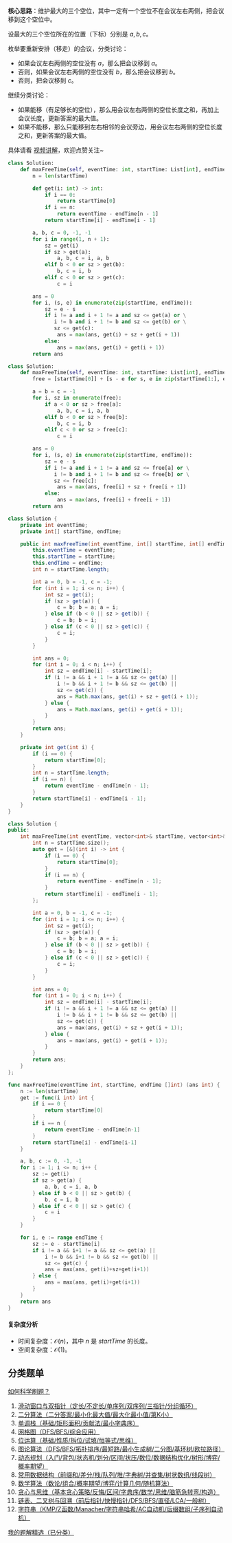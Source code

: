 **核心思路**：维护最大的三个空位，其中一定有一个空位不在会议左右两侧，把会议移到这个空位中。

设最大的三个空位所在的位置（下标）分别是 $a,b,c$。

枚举要重新安排（移走）的会议，分类讨论：

- 如果会议左右两侧的空位没有 $a$，那么把会议移到 $a$。
- 否则，如果会议左右两侧的空位没有 $b$，那么把会议移到 $b$。
- 否则，把会议移到 $c$。

继续分类讨论：

- 如果能移（有足够长的空位），那么用会议左右两侧的空位长度之和，再加上会议长度，更新答案的最大值。
- 如果不能移，那么只能移到左右相邻的会议旁边，用会议左右两侧的空位长度之和，更新答案的最大值。

具体请看 [视频讲解](https://www.bilibili.com/video/BV1eUF6eaERQ/?t=4m28s)，欢迎点赞关注~

```py [sol-Python3]
class Solution:
    def maxFreeTime(self, eventTime: int, startTime: List[int], endTime: List[int]) -> int:
        n = len(startTime)

        def get(i: int) -> int:
            if i == 0:
                return startTime[0]
            if i == n:
                return eventTime - endTime[n - 1]
            return startTime[i] - endTime[i - 1]

        a, b, c = 0, -1, -1
        for i in range(1, n + 1):
            sz = get(i)
            if sz > get(a):
                a, b, c = i, a, b
            elif b < 0 or sz > get(b):
                b, c = i, b
            elif c < 0 or sz > get(c):
                c = i

        ans = 0
        for i, (s, e) in enumerate(zip(startTime, endTime)):
            sz = e - s
            if i != a and i + 1 != a and sz <= get(a) or \
               i != b and i + 1 != b and sz <= get(b) or \
               sz <= get(c):
                ans = max(ans, get(i) + sz + get(i + 1))
            else:
                ans = max(ans, get(i) + get(i + 1))
        return ans
```

```py [sol-Python3 写法二]
class Solution:
    def maxFreeTime(self, eventTime: int, startTime: List[int], endTime: List[int]) -> int:
        free = [startTime[0]] + [s - e for s, e in zip(startTime[1:], endTime)] + [eventTime - endTime[-1]]

        a = b = c = -1
        for i, sz in enumerate(free):
            if a < 0 or sz > free[a]:
                a, b, c = i, a, b
            elif b < 0 or sz > free[b]:
                b, c = i, b
            elif c < 0 or sz > free[c]:
                c = i

        ans = 0
        for i, (s, e) in enumerate(zip(startTime, endTime)):
            sz = e - s
            if i != a and i + 1 != a and sz <= free[a] or \
               i != b and i + 1 != b and sz <= free[b] or \
               sz <= free[c]:
                ans = max(ans, free[i] + sz + free[i + 1])
            else:
                ans = max(ans, free[i] + free[i + 1])
        return ans
```

```java [sol-Java]
class Solution {
    private int eventTime;
    private int[] startTime, endTime;

    public int maxFreeTime(int eventTime, int[] startTime, int[] endTime) {
        this.eventTime = eventTime;
        this.startTime = startTime;
        this.endTime = endTime;
        int n = startTime.length;

        int a = 0, b = -1, c = -1;
        for (int i = 1; i <= n; i++) {
            int sz = get(i);
            if (sz > get(a)) {
                c = b; b = a; a = i;
            } else if (b < 0 || sz > get(b)) {
                c = b; b = i;
            } else if (c < 0 || sz > get(c)) {
                c = i;
            }
        }

        int ans = 0;
        for (int i = 0; i < n; i++) {
            int sz = endTime[i] - startTime[i];
            if (i != a && i + 1 != a && sz <= get(a) ||
                i != b && i + 1 != b && sz <= get(b) ||
                sz <= get(c)) {
                ans = Math.max(ans, get(i) + sz + get(i + 1));
            } else {
                ans = Math.max(ans, get(i) + get(i + 1));
            }
        }
        return ans;
    }

    private int get(int i) {
        if (i == 0) {
            return startTime[0];
        }
        int n = startTime.length;
        if (i == n) {
            return eventTime - endTime[n - 1];
        }
        return startTime[i] - endTime[i - 1];
    }
}
```

```cpp [sol-C++]
class Solution {
public:
    int maxFreeTime(int eventTime, vector<int>& startTime, vector<int>& endTime) {
        int n = startTime.size();
        auto get = [&](int i) -> int {
            if (i == 0) {
                return startTime[0];
            }
            if (i == n) {
                return eventTime - endTime[n - 1];
            }
            return startTime[i] - endTime[i - 1];
        };

        int a = 0, b = -1, c = -1;
        for (int i = 1; i <= n; i++) {
            int sz = get(i);
            if (sz > get(a)) {
                c = b; b = a; a = i;
            } else if (b < 0 || sz > get(b)) {
                c = b; b = i;
            } else if (c < 0 || sz > get(c)) {
                c = i;
            }
        }

        int ans = 0;
        for (int i = 0; i < n; i++) {
            int sz = endTime[i] - startTime[i];
            if (i != a && i + 1 != a && sz <= get(a) ||
                i != b && i + 1 != b && sz <= get(b) ||
                sz <= get(c)) {
                ans = max(ans, get(i) + sz + get(i + 1));
            } else {
                ans = max(ans, get(i) + get(i + 1));
            }
        }
        return ans;
    }
};
```

```go [sol-Go]
func maxFreeTime(eventTime int, startTime, endTime []int) (ans int) {
	n := len(startTime)
	get := func(i int) int {
		if i == 0 {
			return startTime[0]
		}
		if i == n {
			return eventTime - endTime[n-1]
		}
		return startTime[i] - endTime[i-1]
	}

	a, b, c := 0, -1, -1
	for i := 1; i <= n; i++ {
		sz := get(i)
		if sz > get(a) {
			a, b, c = i, a, b
		} else if b < 0 || sz > get(b) {
			b, c = i, b
		} else if c < 0 || sz > get(c) {
			c = i
		}
	}

	for i, e := range endTime {
		sz := e - startTime[i]
		if i != a && i+1 != a && sz <= get(a) ||
			i != b && i+1 != b && sz <= get(b) ||
			sz <= get(c) {
			ans = max(ans, get(i)+sz+get(i+1))
		} else {
			ans = max(ans, get(i)+get(i+1))
		}
	}
	return ans
}
```

#### 复杂度分析

- 时间复杂度：$\mathcal{O}(n)$，其中 $n$ 是 $\textit{startTime}$ 的长度。
- 空间复杂度：$\mathcal{O}(1)$。

## 分类题单

[如何科学刷题？](https://leetcode.cn/circle/discuss/RvFUtj/)

1. [滑动窗口与双指针（定长/不定长/单序列/双序列/三指针/分组循环）](https://leetcode.cn/circle/discuss/0viNMK/)
2. [二分算法（二分答案/最小化最大值/最大化最小值/第K小）](https://leetcode.cn/circle/discuss/SqopEo/)
3. [单调栈（基础/矩形面积/贡献法/最小字典序）](https://leetcode.cn/circle/discuss/9oZFK9/)
4. [网格图（DFS/BFS/综合应用）](https://leetcode.cn/circle/discuss/YiXPXW/)
5. [位运算（基础/性质/拆位/试填/恒等式/思维）](https://leetcode.cn/circle/discuss/dHn9Vk/)
6. [图论算法（DFS/BFS/拓扑排序/最短路/最小生成树/二分图/基环树/欧拉路径）](https://leetcode.cn/circle/discuss/01LUak/)
7. [动态规划（入门/背包/状态机/划分/区间/状压/数位/数据结构优化/树形/博弈/概率期望）](https://leetcode.cn/circle/discuss/tXLS3i/)
8. [常用数据结构（前缀和/差分/栈/队列/堆/字典树/并查集/树状数组/线段树）](https://leetcode.cn/circle/discuss/mOr1u6/)
9. [数学算法（数论/组合/概率期望/博弈/计算几何/随机算法）](https://leetcode.cn/circle/discuss/IYT3ss/)
10. [贪心与思维（基本贪心策略/反悔/区间/字典序/数学/思维/脑筋急转弯/构造）](https://leetcode.cn/circle/discuss/g6KTKL/)
11. [链表、二叉树与回溯（前后指针/快慢指针/DFS/BFS/直径/LCA/一般树）](https://leetcode.cn/circle/discuss/K0n2gO/)
12. [字符串（KMP/Z函数/Manacher/字符串哈希/AC自动机/后缀数组/子序列自动机）](https://leetcode.cn/circle/discuss/SJFwQI/)

[我的题解精选（已分类）](https://github.com/EndlessCheng/codeforces-go/blob/master/leetcode/SOLUTIONS.md)
